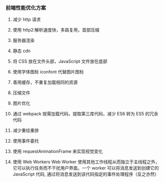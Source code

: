 ### 前端性能优化方案

1. 减少 http 请求

2. 使用 http2:解析速度快，多路复用，首部压缩

3. 服务器渲染

4. 静态 cdn

5. 将 CSS 放在文件头部，JavaScript 文件放在底部

6. 使用字体图标 iconfont 代替图片图标

7. 善用缓存，不重复加载相同的资源

8. 压缩文件
9. 图片优化

10. 通过 webpack 按需加载代码，提取第三库代码，减少 ES6 转为 ES5 的冗余代码

11. 减少重绘重排

12. 使用事件委托

13. 使用 requestAnimationFrame 来实现视觉变化

14. 使用 Web Workers
    Web Worker 使用其他工作线程从而独立于主线程之外，它可以执行任务而不干扰用户界面。一个 worker 可以将消息发送到创建它的 JavaScript 代码, 通过将消息发送到该代码指定的事件处理程序（反之亦然）
